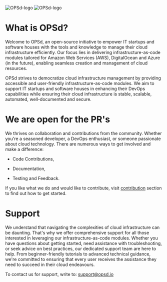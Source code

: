 ![OPSd-logo](https://raw.githubusercontent.com/opsd-io/profile/main/images/gh-header-light-mode.png#gh-light-mode-only)
![OPSd-logo](https://raw.githubusercontent.com/opsd-io/profile/main/images/gh-header-dark-mode.png#gh-dark-mode-only)

# What is OPSd?
Welcome to OPSd, an open-source initiative to empower IT startups and software houses with the tools and knowledge to manage their cloud infrastructure efficiently. Our focus lies in delivering infrastructure-as-code modules tailored for Amazon Web Services (AWS), DigitalOcean and Azure (in the future), enabling seamless creation and management of cloud resources.

OPSd strives to democratize cloud infrastructure management by providing accessible and user-friendly infrastructure-as-code modules. We aim to support IT startups and software houses in enhancing their DevOps capabilities while ensuring their cloud infrastructure is stable, scalable, automated, well-documented and secure.

# We are open for the PR's
We thrives on collaboration and contributions from the community. Whether you're a seasoned developer, a DevOps enthusiast, or someone passionate about cloud technology. There are numerous ways to get involved and make a difference:

* Code Contributions,

* Documentation,

* Testing and Feedback.

If you like what we do and would like to contribute, visit [contribution](https://github.com/opsd-io/contribution) section to find out how to get started.

# Support
We understand that navigating the complexities of cloud infrastructure can be daunting. That's why we offer comprehensive support for all those interested in leveraging our infrastructure-as-code modules. Whether you have questions about getting started, need assistance with troubleshooting, or seek advice on best practices, our dedicated support team are here to help. From beginner-friendly tutorials to advanced technical guidance, we're committed to ensuring that every user receives the assistance they need to succeed in their cloud endeavours.

To contact us for support, write to: <support@opsd.io>
